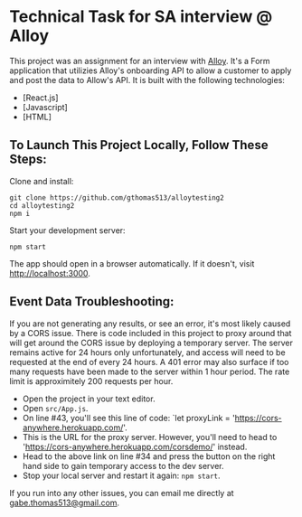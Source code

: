 # Technical Task for SA interview @ Alloy

This project was an assignment for an interview with [Alloy](https://www.alloy.com//). It's a Form application that utilizies Alloy's onboarding API to allow a customer to apply and post the data to Allow's API. It is built with the following technologies:

- [React.js]
- [Javascript]
- [HTML]

## To Launch This Project Locally, Follow These Steps:

Clone and install:

```
git clone https://github.com/gthomas513/alloytesting2
cd alloytesting2
npm i
```

Start your development server:

```
npm start
```

The app should open in a browser automatically. If it doesn't, visit [http://localhost:3000](http://localhost.com:3000).

## Event Data Troubleshooting:

If you are not generating any results, or see an error, it's most likely caused by a CORS issue. There is code included in this project to proxy around that will get around the CORS issue by deploying a temporary server. The server remains active for 24 hours only unfortunately, and access will need to be requested at the end of every 24 hours. A 401 error may also surface if too many requests have been made to the server within 1 hour period. The rate limit is approximitely 200 requests per hour.

- Open the project in your text editor.
- Open `src/App.js`.
- On line #43, you'll see this line of code: `let proxyLink = 'https://cors-anywhere.herokuapp.com/'.
- This is the URL for the proxy server. However, you'll need to head to 'https://cors-anywhere.herokuapp.com/corsdemo/' instead.
- Head to the above link on line #34 and press the button on the right hand side to gain temporary access to the dev server.
- Stop your local server and restart it again: `npm start`.

If you run into any other issues, you can email me directly at [gabe.thomas513@gmail.com](mailto:gabe.thomas513@gmail.com).


```

```
